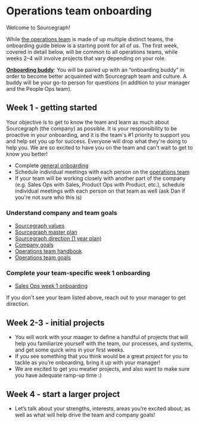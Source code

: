 # Operations team onboarding

Welcome to Sourcegraph! 

While [the operations team](index.md) is made of up multiple distinct teams, the onboarding guide below is a starting point for all of us. The first week, covered in detail below, will be common to all operations teams, while weeks 2–4 will involve projects that vary depending on your role.

**[Onboarding buddy](../people-ops/onboarding/buddy-program.md)**: You will be paired up with an “onboarding buddy” in order to become better acquainted with Sourcegraph team and culture. A buddy will be your go-to person for questions (in addition to your manager and the People Ops team).

## Week 1 - getting started

Your objective is to get to know the team and learn as much about Sourcegraph (the company) as possible. It is your responsibility to be proactive in your onboarding, and it is the team's #1 priority to support you and help set you up for success. Everyone will drop what they're doing to help you. We are so excited to have you on the team and can't wait to get to know you better!

- Complete [general onboarding](../people-ops/onboarding/index.md#general-onboarding-checklist)
- Schedule individual meetings with each person on the [operations team](../../company/team/org_chart#operations)
- If your team will be working closely with another part of the company (e.g. Sales Ops with Sales, Product Ops with Product, etc.), schedule individual meetings with each person on that team as well (ask Dan if you're not sure who this is)

### Understand company and team goals

- [Sourcegraph values](../../company/values.md)
- [Sourcegraph master plan](../../company/strategy.md)
- [Sourcegraph direction (1 year plan)](../../direction/index.md)
- [Company goals](../../company/goals/index.md)
- [Operations team handbook](index.md)
- [Operations team goals](goals.md)

### Complete your team-specific week 1 onboarding

- [Sales Ops week 1 onboarding](./sales-ops/onboarding.md)

If you don't see your team listed above, reach out to your manager to get direction.

## Week 2-3 - initial projects

- You will work with your maager to define a handful of projects that will help you familiarize yourself with the team, our processes, and systems, and get some quick wins in your first weeks.
- If you see something that you think would be a great project for you to tackle as you’re onboarding, bring it up with your manager!
- We are excited to get you meatier projects, and also want to make sure you have adequate ramp-up time :)

## Week 4 - start a larger project

- Let’s talk about your strengths, interests, areas you’re excited about, as well as what will help drive the team and company goals!
